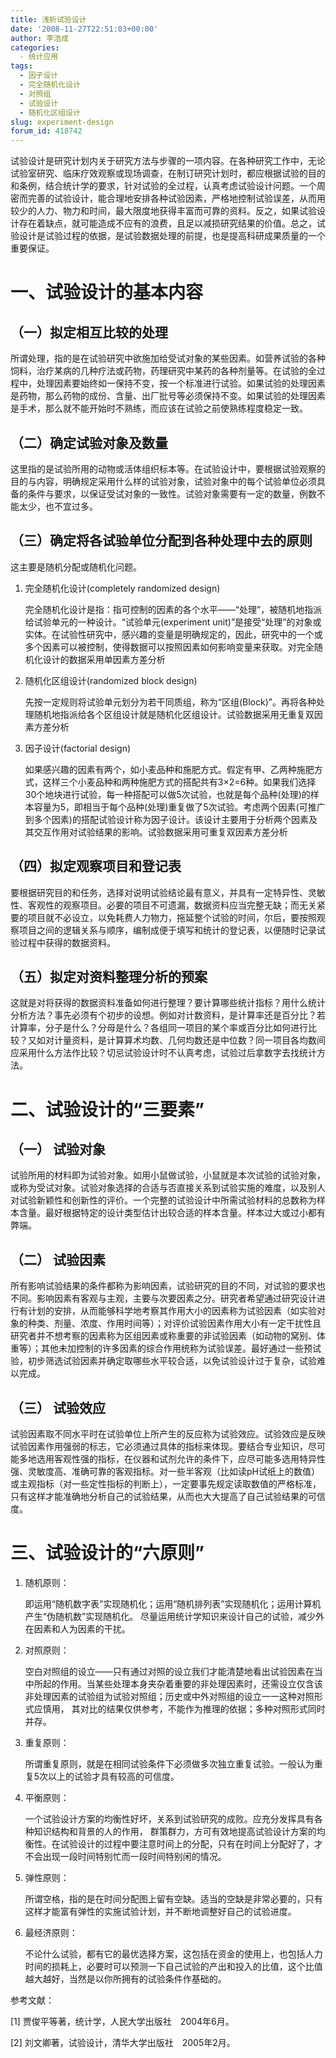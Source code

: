 ```yaml
---
title: 浅析试验设计
date: '2008-11-27T22:51:03+00:00'
author: 李浩成
categories:
  - 统计应用
tags:
  - 因子设计
  - 完全随机化设计
  - 对照组
  - 试验设计
  - 随机化区组设计
slug: experiment-design
forum_id: 418742
---
```


试验设计是研究计划内关于研究方法与步骤的一项内容。在各种研究工作中，无论试验室研究、临床疗效观察或现场调查，在制订研究计划时，都应根据试验的目的和条例，结合统计学的要求，针对试验的全过程，认真考虑试验设计问题。一个周密而完善的试验设计，能合理地安排各种试验因素，严格地控制试验误差，从而用较少的人力、物力和时间，最大限度地获得丰富而可靠的资料。反之，如果试验设计存在着缺点，就可能造成不应有的浪费，且足以减损研究结果的价值。总之，试验设计是试验过程的依据，是试验数据处理的前提，也是提高科研成果质量的一个重要保证。<!--more-->

# 一、试验设计的基本内容

## （一）拟定相互比较的处理

所谓处理，指的是在试验研究中欲施加给受试对象的某些因素。如营养试验的各种饲料，治疗某病的几种疗法或药物，药理研究中某药的各种剂量等。在试验的全过程中，处理因素要始终如一保持不变，按一个标准进行试验。如果试验的处理因素是药物，那么药物的成份、含量、出厂批号等必须保持不变。如果试验的处理因素是手术，那么就不能开始时不熟练，而应该在试验之前使熟练程度稳定一致。

## （二）确定试验对象及数量

这里指的是试验所用的动物或活体组织标本等。在试验设计中，要根据试验观察的目的与内容，明确规定采用什么样的试验对象，试验对象中的每个试验单位必须具备的条件与要求，以保证受试对象的一致性。试验对象需要有一定的数量，例数不能太少，也不宜过多。

## （三）确定将各试验单位分配到各种处理中去的原则

这主要是随机分配或随机化问题。

1. 完全随机化设计(completely randomized design)

    完全随机化设计是指：指可控制的因素的各个水平——“处理”，被随机地指派给试验单元的一种设计。“试验单元(experiment unit)”是接受“处理”的对象或实体。在试验性研究中，感兴趣的变量是明确规定的，因此，研究中的一个或多个因素可以被控制，使得数据可以按照因素如何影响变量来获取。对完全随机化设计的数据采用单因素方差分析

1. 随机化区组设计(randomized block design)

    先按一定规则将试验单元划分为若干同质组，称为“区组(Block)”。再将各种处理随机地指派给各个区组设计就是随机化区组设计。试验数据采用无重复双因素方差分析

1. 因子设计(factorial design)

    如果感兴趣的因素有两个，如小麦品种和施肥方式。假定有甲、乙两种施肥方式，这样三个小麦品种和两种施肥方式的搭配共有3×2=6种。如果我们选择30个地块进行试验，每一种搭配可以做5次试验，也就是每个品种(处理)的样本容量为5，即相当于每个品种(处理)重复做了5次试验。考虑两个因素(可推广到多个因素)的搭配试验设计称为因子设计。该设计主要用于分析两个因素及其交互作用对试验结果的影响。试验数据采用可重复双因素方差分析

## （四）拟定观察项目和登记表

要根据研究目的和任务，选择对说明试验结论最有意义，并具有一定特异性、灵敏性、客观性的观察项目。必要的项目不可遗漏，数据资料应当完整无缺；而无关紧要的项目就不必设立，以免耗费人力物力，拖延整个试验的时间，尔后，要按照观察项目之间的逻辑关系与顺序，编制成便于填写和统计的登记表，以便随时记录试验过程中获得的数据资料。

## （五）拟定对资料整理分析的预案

这就是对将获得的数据资料准备如何进行整理？要计算哪些统计指标？用什么统计分析方法？事先必须有个初步的设想。例如对计数资料，是计算率还是百分比？若计算率，分子是什么？分母是什么？各组同一项目的某个率或百分比如何进行比较？又如对计量资料，是计算算术均数、几何均数还是中位数？同一项目各均数间应采用什么方法作比较？切忌试验设计时不认真考虑，试验过后拿数字去找统计方法。

# 二、试验设计的“三要素”

## （一） 试验对象

试验所用的材料即为试验对象。如用小鼠做试验，小鼠就是本次试验的试验对象，或称为受试对象。试验对象选择的合适与否直接关系到试验实施的难度，以及别人对试验新颖性和创新性的评价。一个完整的试验设计中所需试验材料的总数称为样本含量。最好根据特定的设计类型估计出较合适的样本含量。样本过大或过小都有弊端。

## （二） 试验因素

所有影响试验结果的条件都称为影响因素，试验研究的目的不同，对试验的要求也不同。影响因素有客观与主观，主要与次要因素之分。研究者希望通过研究设计进行有计划的安排，从而能够科学地考察其作用大小的因素称为试验因素（如实验对象的种类、剂量、浓度、作用时间等）；对评价试验因素作用大小有一定干扰性且研究者并不想考察的因素称为区组因素或称重要的非试验因素（如动物的窝别、体重等）；其他未加控制的许多因素的综合作用统称为试验误差。最好通过一些预试验，初步筛选试验因素并确定取哪些水平较合适，以免试验设计过于复杂，试验难以完成。

## （三） 试验效应

试验因素取不同水平时在试验单位上所产生的反应称为试验效应。试验效应是反映试验因素作用强弱的标志，它必须通过具体的指标来体现。要结合专业知识，尽可能多地选用客观性强的指标，在仪器和试剂允许的条件下，应尽可能多选用特异性强、灵敏度高、准确可靠的客观指标。对一些半客观（比如读pH试纸上的数值）或主观指标（对一些定性指标的判断上），一定要事先规定读取数值的严格标准，只有这样才能准确地分析自己的试验结果，从而也大大提高了自己试验结果的可信度。

# 三、试验设计的“六原则”

1. 随机原则：

    即运用“随机数字表”实现随机化；运用“随机排列表”实现随机化；运用计算机产生“伪随机数”实现随机化。 尽量运用统计学知识来设计自己的试验，减少外在因素和人为因素的干扰。

1. 对照原则：

    空白对照组的设立——只有通过对照的设立我们才能清楚地看出试验因素在当中所起的作用。当某些处理本身夹杂着重要的非处理因素时，还需设立仅含该非处理因素的试验组为试验对照组；历史或中外对照组的设立一一这种对照形式应慎用， 其对比的结果仅供参考，不能作为推理的依据；多种对照形式同时并存。

1. 重复原则：

    所谓重复原则，就是在相同试验条件下必须做多次独立重复试验。一般认为重复5次以上的试验才具有较高的可信度。

1. 平衡原则：

    一个试验设计方案的均衡性好坏，关系到试验研究的成败。应充分发挥具有各种知识结构和背景的人的作用， 群策群力，方可有效地提高试验设计方案的均衡性。在试验设计的过程中要注意时间上的分配，只有在时间上分配好了，才不会出现一段时间特别忙而一段时间特别闲的情况。

1. 弹性原则：

    所谓空格，指的是在时间分配图上留有空缺。适当的空缺是非常必要的，只有这样才能富有弹性的实施试验计划，并不断地调整好自己的试验进度。

1. 最经济原则：

    不论什么试验，都有它的最优选择方案，这包括在资金的使用上，也包括人力时间的损耗上，必要时可以预测一下自己试验的产出和投入的比值，这个比值越大越好，当然是以你所拥有的试验条件作基础的。

参考文献：

[1] 贾俊平等著，统计学，人民大学出版社　2004年6月。

[2] 刘文卿著，试验设计，清华大学出版社　2005年2月。
